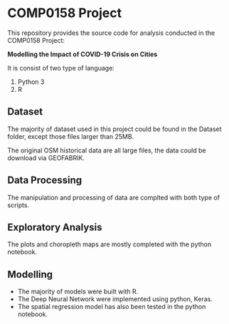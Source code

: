 # COMP0158 Project
This repository provides the source code for analysis conducted in the COMP0158 Project: 

**Modelling the Impact of COVID-19 Crisis on Cities**

It is consist of two type of language: 
  1. Python 3
  2. R

## Dataset
The majority of dataset used in this project could be found in the Dataset folder, except those files larger than 25MB.

The original OSM historical data are all large files, the data could be download via GEOFABRIK.

## Data Processing
The manipulation and processing of data are complted with both type of scripts.

## Exploratory Analysis 
The plots and choropleth maps are mostly completed with the python notebook.

## Modelling
- The majority of models were built with R.
- The Deep Neural Network were implemented using python, Keras.
- The spatial regression model has also been tested in the python notebook.
